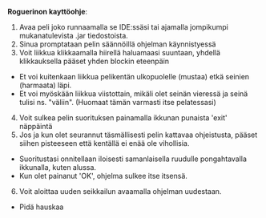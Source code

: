 __Roguerinon kayttöohje__:

 1. Avaa peli joko runnaamalla se IDE:ssäsi tai ajamalla jompikumpi mukanatulevista .jar tiedostoista. 
 2. Sinua promptataan pelin säännöillä ohjelman käynnistyessä
 3. Voit liikkua klikkaamalla hiirellä haluamaasi suuntaan, yhdellä klikkauksella pääset yhden blockin eteenpäin
   * Et voi kuitenkaan liikkua pelikentän ulkopuolelle (mustaa) etkä seinien (harmaata) läpi.
   * Et voi myöskään liikkua viistottain, mikäli olet seinän vieressä ja seinä tulisi ns. "väliin". (Huomaat tämän varmasti itse pelatessasi)
 4. Voit sulkea pelin suorituksen painamalla ikkunan punaista 'exit' näppäintä
 5. Jos ja kun olet seurannut täsmällisesti pelin kattavaa ohjeistusta, pääset siihen pisteeseen että kentällä ei enää ole vihollisia.
   * Suoritustasi onnitellaan iloisesti samanlaisella ruudulle pongahtavalla ikkunalla, kuten alussa.
   * Kun olet painanut 'OK', ohjelma sulkee itse itsensä.
 6. Voit aloittaa uuden seikkailun avaamalla ohjelman uudestaan. 
   * Pidä hauskaa
